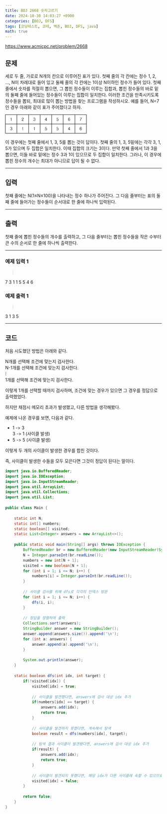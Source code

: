 ```yaml
---
title: BOJ 2668 숫자고르기
date: 2024-10-30 14:03:27 +0900
categories: [BOJ, DFS]
tags: [코딩테스트, 코테, 백준, BOJ, DFS, java]
math: true
---
```


<https://www.acmicpc.net/problem/2668>

## 문제
세로 두 줄, 가로로 N개의 칸으로 이루어진 표가 있다. 첫째 줄의 각 칸에는 정수 1, 2, …, N이 차례대로 들어 있고 둘째 줄의 각 칸에는 1이상 N이하인 정수가 들어 있다. 첫째 줄에서 숫자를 적절히 뽑으면, 그 뽑힌 정수들이 이루는 집합과, 뽑힌 정수들의 바로 밑의 둘째 줄에 들어있는 정수들이 이루는 집합이 일치한다. 이러한 조건을 만족시키도록 정수들을 뽑되, 최대로 많이 뽑는 방법을 찾는 프로그램을 작성하시오. 예를 들어, N=7인 경우 아래와 같이 표가 주어졌다고 하자.

![](/imgs/숫자고르기_1.png)

이 경우에는 첫째 줄에서 1, 3, 5를 뽑는 것이 답이다. 첫째 줄의 1, 3, 5밑에는 각각 3, 1, 5가 있으며 두 집합은 일치한다. 이때 집합의 크기는 3이다. 만약 첫째 줄에서 1과 3을 뽑으면, 이들 바로 밑에는 정수 3과 1이 있으므로 두 집합이 일치한다. 그러나, 이 경우에 뽑힌 정수의 개수는 최대가 아니므로 답이 될 수 없다.

---
## 입력
첫째 줄에는 N(1≤N≤100)을 나타내는 정수 하나가 주어진다. 그 다음 줄부터는 표의 둘째 줄에 들어가는 정수들이 순서대로 한 줄에 하나씩 입력된다.

---
## 출력
첫째 줄에 뽑힌 정수들의 개수를 출력하고, 그 다음 줄부터는 뽑힌 정수들을 작은 수부터 큰 수의 순서로 한 줄에 하나씩 출력한다.

---
### 예제 입력 1
> <pre>
7
3
1
1
5
5
4
6
> </pre>

### 예제 출력 1
> <pre>
3
1
3
5
> </pre>

---
## 코드

처음 시도했던 방법은 아래와 같다.

N개를 선택해 조건에 맞는지 검사한다.<br>
N-1개를 선택해 조건에 맞는지 검사한다.<br>
⁝<br>
1개를 선택해 조건에 맞는지 검사한다.

이렇게 1개를 선택할 때까지 검사하며, 조건에 맞는 경우가 있으면 그 경우를 정답으로 출력했었다.

하지만 채점시 메모리 초과가 발생했고, 다른 방법을 생각해봤다.

예제에 나온 경우를 보면, 다음과 같다.

* 1 -> 3<br>
3 -> 1 (사이클 발생)
* 5 -> 5 (사이클 발생)

이렇게 두 개의 사이클이 발생한 경우를 합친 것이다.

즉, 사이클이 발생한 수들을 모두 모은다면 그것이 정답이 된다는 말이다.

```java
import java.io.BufferedReader;
import java.io.IOException;
import java.io.InputStreamReader;
import java.util.ArrayList;
import java.util.Collections;
import java.util.List;

public class Main {

    static int N;
    static int[] numbers;
    static boolean[] visited;
    static List<Integer> answers = new ArrayList<>();
    
    public static void main(String[] args) throws IOException {
        BufferedReader br = new BufferedReader(new InputStreamReader(System.in));
        N = Integer.parseInt(br.readLine());
        numbers = new int[N + 1];
        visited = new boolean[N + 1];
        for (int i = 1; i <= N; i++) {
            numbers[i] = Integer.parseInt(br.readLine());
        }

        // 사이클 검사를 위해 dfs로 각각의 인덱스 방문
        for (int i = 1; i <= N; i++) {
            dfs(i, i);
        }

        // 정답을 정렬하여 출력
        Collections.sort(answers);
        StringBuilder answer = new StringBuilder();
        answer.append(answers.size()).append('\n');
        for (int a: answers) {
            answer.append(a).append('\n');
        }

        System.out.println(answer);
    }

    static boolean dfs(int idx, int target) {
        if(!visited[idx]) {
            visited[idx] = true;

            // 사이클을 발견했다면, answers에 검사 대상 idx 추가
            if(numbers[idx] == target) {
                answers.add(idx);
                return true;
            }

            // 사이클을 발견하지 못했다면, 계속해서 탐색
            boolean result = dfs(numbers[idx], target);

            // 탐색 결과 사이클이 발견됐다면, answers에 검사 대상 idx 추가
            if(result) {
                answers.add(idx);
                return true;
            }

            // 사이클이 발견되지 못했다면, 해당 idx가 다른 사이클에 속할 수 있으므로, 방문 해제
            visited[idx] = false;
        }

        return false;
    }
}
```
